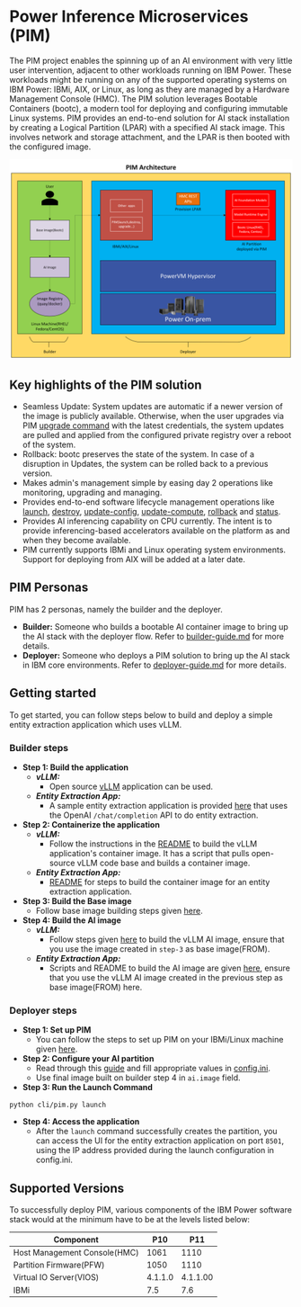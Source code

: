 # Power Inference Microservices (PIM)
The PIM project enables the spinning up of an AI environment with very little user intervention, adjacent to other workloads running on IBM Power. These workloads might be running on any of the supported operating systems on IBM Power: IBMi, AIX, or Linux, as long as they are managed by a Hardware Management Console (HMC). The PIM solution leverages Bootable Containers (bootc), a modern tool for deploying and configuring immutable Linux systems.
PIM provides an end-to-end solution for AI stack installation by creating a Logical Partition (LPAR) with a specified AI stack image. This involves network and storage attachment, and the LPAR is then booted with the configured image.

![alt text](docs/architecture.png)

## Key highlights of the PIM solution
- Seamless Update: System updates are automatic if a newer version of the image is publicly available. Otherwise, when the user upgrades via PIM [upgrade command](docs/deployer-guide.md#upgrade) with the latest credentials, the system updates are pulled and applied from the configured private registry over a reboot of the system.
- Rollback: bootc preserves the state of the system. In case of a disruption in Updates, the system can be rolled back to a previous version.
- Makes admin's management simple by easing day 2 operations like monitoring, upgrading and managing.
- Provides end-to-end software lifecycle management operations like [launch](docs/deployer-guide.md#launch), [destroy](docs/deployer-guide.md#destroy), [update-config](docs/deployer-guide.md#update-config), [update-compute](docs/deployer-guide.md#update-config), [rollback](docs/deployer-guide.md#rollback) and [status](docs/deployer-guide.md#status).
- Provides AI inferencing capability on CPU currently. The intent is to provide inferencing-based accelerators available on the platform as and when they become available.
- PIM currently supports IBMi and Linux operating system environments. Support for deploying from AIX will be added at a later date.

## PIM Personas
PIM has 2 personas, namely the builder and the deployer.
- **Builder:** Someone who builds a bootable AI container image to bring up the AI stack with the deployer flow. Refer to [builder-guide.md](docs/builder-guide.md) for more details.
- **Deployer:** Someone who deploys a PIM solution to bring up the AI stack in IBM core environments. Refer to [deployer-guide.md](docs/deployer-guide.md) for more details.

## Getting started
To get started, you can follow steps below to build and deploy a simple entity extraction application which uses vLLM.
### Builder steps
- **Step 1: Build the application**
    - ***vLLM:***
        - Open source [vLLM](https://github.com/vllm-project/vllm) application can be used.
    - ***Entity Extraction App:***
        - A sample entity extraction application is provided [here](examples/simple-entity-extraction/app/entity.py) that uses the OpenAI `/chat/completion` API to do entity extraction.
- **Step 2: Containerize the application**
    - ***vLLM:***
        - Follow the instructions in the [README](examples/vllm/app/README.md) to build the vLLM application's container image. It has a script that pulls open-source vLLM code base and builds a container image.
    - ***Entity Extraction App:***
        - [README](examples/simple-entity-extraction/app/README.md) for steps to build the container image for an entity extraction application.
- **Step 3: Build the Base image**
    - Follow base image building steps given [here](base-image/README.md).
- **Step 4: Build the AI image**
    - ***vLLM:***
        - Follow steps given [here](examples/vllm/README.md) to build the vLLM AI image, ensure that you use the image created in `step-3` as base image(FROM).
    - ***Entity Extraction App:***
        - Scripts and README to build the AI image are given [here](examples/simple-entity-extraction/README.md), ensure that you use the vLLM AI image created in the previous step as base image(FROM) here.
### Deployer steps
- **Step 1: Set up PIM**
    - You can follow the steps to set up PIM on your IBMi/Linux machine given [here](docs/deployer-guide.md#installation).
- **Step 2: Configure your AI partition**
    - Read through this [guide](docs/configuration-guide.md) and fill appropriate values in [config.ini](config.ini).
    - Use final image built on builder step 4 in `ai.image` field.
- **Step 3: Run the Launch Command**
```shell
python cli/pim.py launch
```
- **Step 4: Access the application**
    - After the ```launch``` command successfully creates the partition, you can access the UI for the entity extraction application on port ```8501```, using the IP address provided during the launch configuration in config.ini.

## Supported Versions
To successfully deploy PIM, various components of the IBM Power software stack would at the minimum have to be at the levels listed below:

| Component                                    |           P10           |             P11           |
| -------------------------------------------- | ----------------------- | ------------------------- |
| Host Management Console(HMC)                 | 1061                    | 1110                      |
| Partition Firmware(PFW)                      | 1050                    | 1110                      |
| Virtual IO Server(VIOS)                      | 4.1.1.0                 | 4.1.1.00                  |
| IBMi                                         | 7.5                     | 7.6                       |
